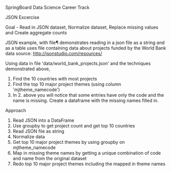 
SpringBoard Data Science Career Track

JSON Excercise

Goal - Read in JSON dataset, Normalize dataset, Replace missing values and Create aggregate counts


JSON example, with file¶
demonstrates reading in a json file as a string and as a table
uses file containing data about projects funded by the World Bank 
data source: http://jsonstudio.com/resources/

Using data in file 'data/world_bank_projects.json' and the techniques demonstrated above,
1) Find the 10 countries with most projects
2) Find the top 10 major project themes (using column 'mjtheme_namecode')
3) In 2. above you will notice that some entries have only the code and the name is missing. Create a dataframe with the missing names filled in.

Approach
1) Read JSON into a DataFrame
2) Use groupby to get project count and get top 10 countries
3) Read JSON file as string
4) Normalize data
5) Get top 10 major project themes by using groupby on mjtheme_namecode
6) Map in missing theme names by getting a unique combination of code and name from the original dataset
7) Redo top 10 major project themes including the mapped in theme names
